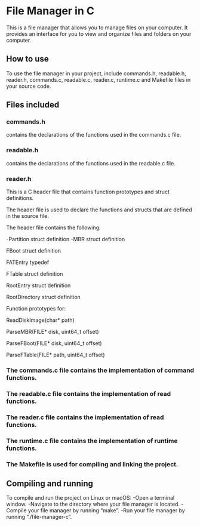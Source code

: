 # File Manager in C

This is a file manager that allows you to manage files on your computer.
It provides an interface for you to view and organize files and folders on your computer.

## How to use

To use the file manager in your project, include commands.h, readable.h, reader.h, commands.c, readable.c, reader.c, runtime.c and Makefile files in your source code.

## Files included

### commands.h 

contains the declarations of the functions used in the commands.c file. 

### readable.h 

contains the declarations of the functions used in the readable.c file. 

### reader.h

This is a C header file that contains function prototypes and struct definitions. 

The header file is used to declare the functions and structs that are defined in the source file.

The header file contains the following:

-Partition struct definition
-MBR struct definition

  FBoot struct definition

  FATEntry typedef

  FTable struct definition

  RootEntry struct definition

  RootDirectory struct definition

Function prototypes for:

  ReadDiskImage(char* path)

  ParseMBR(FILE* disk, uint64_t offset)

  ParseFBoot(FILE* disk, uint64_t offset)

  ParseFTable(FILE* path, uint64_t offset)

### The commands.c file contains the implementation of command functions. 

### The readable.c file contains the implementation of read functions. 

### The reader.c file contains the implementation of read functions. 

### The runtime.c file contains the implementation of runtime functions. 

### The Makefile is used for compiling and linking the project.

## Compiling and running

To compile and run the project on Linux or macOS:
-Open a terminal window.
-Navigate to the directory where your file manager is located.
-Compile your file manager by running “make”.
-Run your file manager by running “./file-manager-c”.
